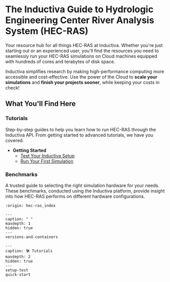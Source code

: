 # The Inductiva Guide to Hydrologic Engineering Center River Analysis System (HEC-RAS)
Your resource hub for all things HEC-RAS at Inductiva. Whether you're just starting out or an experienced user, you'll find the resources you need to seamlessly run your HEC-RAS simulations on Cloud machines equipped with hundreds of cores and terabytes of disk space.

Inductiva simplifies research by making high-performance computing more accessible and cost-effective. Use the power of the Cloud to **scale your simulations** and **finish your projects sooner**, while keeping your costs in check! 

## What You'll Find Here

### Tutorials
Step-by-step guides to help you learn how to run HEC-RAS through the Inductiva API. From getting started to advanced tutorials, we have you covered.

* **Getting Started**
    - [Test Your Inductiva Setup](setup-test)
    - [Run Your First Simulation](quick-start)

### Benchmarks
A trusted guide to selecting the right simulation hardware for your needs. These benchmarks, conducted using the Inductiva platform, provide insight into how HEC-RAS performs on different hardware configurations.

```{banner}
:origin: hec-ras_index
```

```{toctree}
---
caption: " "
maxdepth: 1
hidden: true
---
versions-and-containers
```

```{toctree}
---
caption: 🛠️ Tutorials
maxdepth: 2
hidden: true
---
setup-test
quick-start
```
